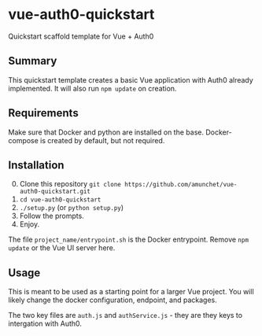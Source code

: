 # vue-auth0-quickstart
Quickstart scaffold template for Vue + Auth0

## Summary
This quickstart template creates a basic Vue application with Auth0 already implemented.  It will also run `npm update` on creation.

## Requirements
Make sure that Docker and python are installed on the base.  Docker-compose is created by default, but not required.

## Installation
0.  Clone this repository `git clone https://github.com/amunchet/vue-auth0-quickstart.git`
1.  `cd vue-auth0-quickstart`
2.  `./setup.py` (or `python setup.py`)
3.  Follow the prompts.
4.  Enjoy.

The file `project_name/entrypoint.sh` is the Docker entrypoint.  Remove `npm update` or the Vue UI server here.

## Usage
This is meant to be used as a starting point for a larger Vue project.  You will likely change the docker configuration, endpoint, and packages.  

The two key files are `auth.js` and `authService.js` - they are they keys to intergation with Auth0.
